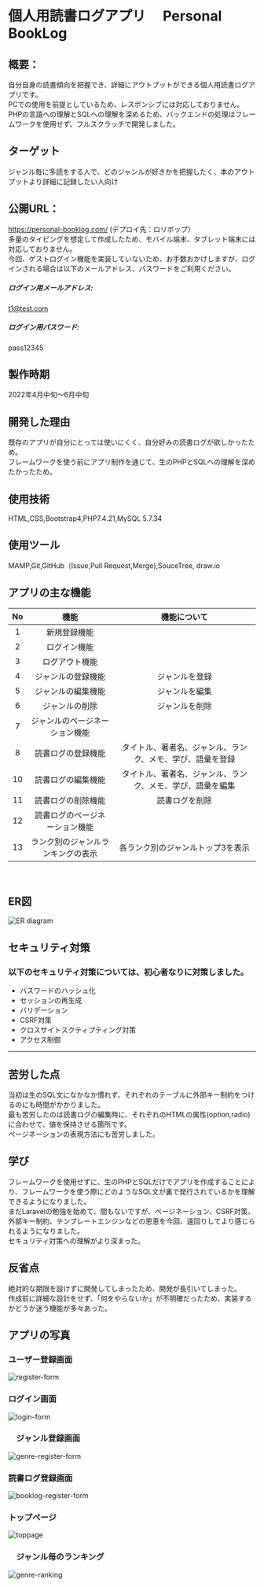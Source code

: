 # 個人用読書ログアプリ　 Personal BookLog
## 概要：  
自分自身の読書傾向を把握でき、詳細にアウトプットができる個人用読書ログアプリです。  
PCでの使用を前提としているため、レスポンシブには対応しておりません。  
PHPの言語への理解とSQLへの理解を深めるため、バックエンドの処理はフレームワークを使用せず、フルスクラッチで開発しました。  

## ターゲット
ジャンル毎に多読をする人で、どのジャンルが好きかを把握したく、本のアウトプットより詳細に記録したい人向け  

## 公開URL：
https://personal-booklog.com/ (デプロイ先：ロリポップ）  
多量のタイピングを想定して作成したため、モバイル端末、タブレット端末には対応しておりません。  
今回、ゲストログイン機能を実装していないため、お手数おかけしますが、ログインされる場合は以下のメールアドレス、パスワードをご利用ください。　　
##### ログイン用メールアドレス:  
t1@test.com  
##### ログイン用パスワード:  
pass12345  

## 製作時期
2022年4月中旬〜6月中旬

## 開発した理由  
既存のアプリが自分にとっては使いにくく、自分好みの読書ログが欲しかったため。   
フレームワークを使う前にアプリ制作を通じて、生のPHPとSQLへの理解を深めたかったため。  

## 使用技術  
HTML,CSS,Bootstrap4,PHP7.4.21,MySQL 5.7.34

## 使用ツール
MAMP,Git,GitHub（Issue,Pull Request,Merge),SouceTree, draw.io

## アプリの主な機能

|No|機能|機能について|
|:---:|:---:|:--:|
|1|新規登録機能||
|2|ログイン機能||
|3|ログアウト機能||
|4|ジャンルの登録機能|ジャンルを登録|
|5|ジャンルの編集機能|ジャンルを編集|
|6|ジャンルの削除|ジャンルを削除|
|7|ジャンルのページネーション機能||
|8|読書ログの登録機能|タイトル、著者名、ジャンル、ランク、メモ、学び、語彙を登録|
|10|読書ログの編集機能|タイトル、著者名、ジャンル、ランク、メモ、学び、語彙を編集|
|11|読書ログの削除機能|読書ログを削除|
|12|読書ログのページネーション機能||
|13|ランク別のジャンルランキングの表示|各ランク別のジャンルトップ3を表示|

　　
## ER図
![ER diagram](https://user-images.githubusercontent.com/89965484/175561246-47b2fc0f-d046-4816-8d33-f7350bd2aa41.png)

## セキュリティ対策
### 以下のセキュリティ対策については、初心者なりに対策しました。
- バスワードのハッシュ化
- セッションの再生成
- バリデーション
- CSRF対策
- クロスサイトスクティプティング対策
- アクセス制御
___

## 苦労した点  
当初は生のSQL文になかなか慣れず、それぞれのテーブルに外部キー制約をつけるのにも時間がかかりました。  
最も苦労したのは読書ログの編集時に、それぞれのHTMLの属性(option,radio)に合わせて、値を保持させる箇所です。  
ページネーションの表現方法にも苦労しました。

## 学び
フレームワークを使用せずに、生のPHPとSQLだけでアプリを作成することにより、フレームワークを使う際にどのようなSQL文が裏で発行されているかを理解できるようになりました。  
まだLaravelの勉強を始めて、間もないですが、ページネーション、CSRF対策、外部キー制約、テンプレートエンジンなどの恩恵を今回、遠回りしてより感じられるようになりました。  
セキュリティ対策への理解がより深まった。  

## 反省点
絶対的な期限を設けずに開発してしまったため、開発が長引いてしまった。  
作成前に詳細な設計をせず、「何をやらないか」が不明確だったため、実装するかどうか迷う機能が多々あった。



## アプリの写真
###  ユーザー登録画面
![register-form](https://user-images.githubusercontent.com/89965484/175775610-07f28056-681a-43dc-99f1-a583ee1d3311.png)
###  ログイン画面
![login-form](https://user-images.githubusercontent.com/89965484/175775627-c42a052c-f08e-40dc-be7e-922a4c23e47d.png)
### 　ジャンル登録画面
![genre-register-form](https://user-images.githubusercontent.com/89965484/175775840-8b07db30-5e2d-4ad9-8636-0a909c15eed6.png)
### 読書ログ登録画面
![booklog-register-form](https://user-images.githubusercontent.com/89965484/175775847-2e358841-a8f9-4f62-a774-a4f872946f5a.png)  
### トップページ
![toppage](https://user-images.githubusercontent.com/89965484/175775769-8dd52cce-dee0-4eff-90fd-77c33751754e.png)
### 　ジャンル毎のランキング
![genre-ranking](https://user-images.githubusercontent.com/89965484/175775814-b725b843-727f-49e1-a35b-eaec5bf2ccdb.png)
